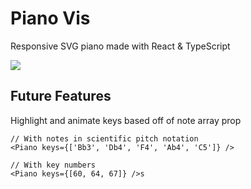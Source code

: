 # Piano Vis

Responsive SVG piano made with React & TypeScript

![](https://i.imgur.com/Behol0m.png)

## Future Features

Highlight and animate keys based off of note array prop

```react
// With notes in scientific pitch notation
<Piano keys={['Bb3', 'Db4', 'F4', 'Ab4', 'C5']} />

// With key numbers
<Piano keys={[60, 64, 67]} />s
```